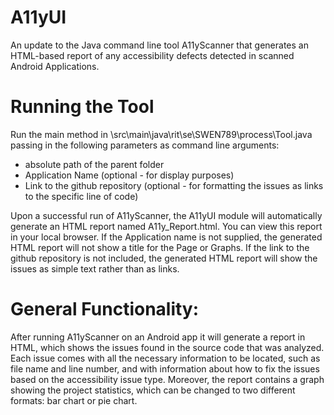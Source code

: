 # A11yUI
An update to the Java command line tool A11yScanner that generates an HTML-based report of any accessibility defects detected in scanned Android Applications.

# Running the Tool
Run the main method in \src\main\java\rit\se\SWEN789\process\Tool.java passing in the following parameters as command line arguments:
- absolute path of the parent folder
- Application Name (optional - for display purposes)
- Link to the github repository (optional - for formatting the issues as links to the specific line of code)

Upon a successful run of A11yScanner, the A11yUI module  will automatically generate an HTML report named A11y_Report.html.  You can view this report in your local browser.  If the Application name is not supplied, the generated HTML report will not show a title for the Page or Graphs.  If the link to the github repository is not included, the generated HTML report will show the issues as simple text rather than as links.

# General Functionality:
After running A11yScanner on an Android app it will generate a report in HTML, which shows the issues found in the source code that was analyzed. Each issue comes with all the necessary information to be located, such as file name and line number, and with information about how to fix the issues based on the accessibility issue type. Moreover, the report contains a graph showing the project statistics, which can be changed to two different formats: bar chart or pie chart.
